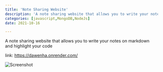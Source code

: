 ```yaml
---
title: 'Note Sharing Website'
description: 'A note sharing website that allows you to write your notes on markdown and highlight your code'
categories: [javascript,MongoDB,NodeJs]
date: 2021-10-16

---
```

A note sharing website that allows you to write your notes on markdown and highlight your code


link: <https://dawenha.onrender.com/>


![Screenshot](/images/dawenha.png)

